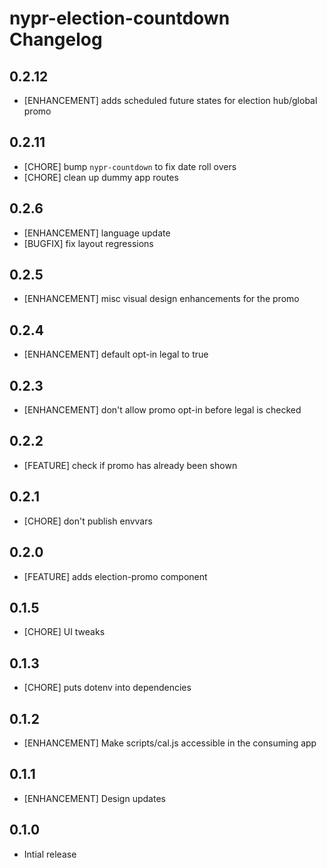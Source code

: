 # nypr-election-countdown Changelog

## 0.2.12
- [ENHANCEMENT] adds scheduled future states for election hub/global promo

## 0.2.11
- [CHORE] bump `nypr-countdown` to fix date roll overs
- [CHORE] clean up dummy app routes

## 0.2.6
- [ENHANCEMENT] language update
- [BUGFIX] fix layout regressions

## 0.2.5
- [ENHANCEMENT] misc visual design enhancements for the promo

## 0.2.4
- [ENHANCEMENT] default opt-in legal to true

## 0.2.3
- [ENHANCEMENT] don't allow promo opt-in before legal is checked

## 0.2.2
- [FEATURE] check if promo has already been shown

## 0.2.1
- [CHORE] don't publish envvars

## 0.2.0
- [FEATURE] adds election-promo component

## 0.1.5
- [CHORE] UI tweaks

## 0.1.3
- [CHORE] puts dotenv into dependencies

## 0.1.2
- [ENHANCEMENT] Make scripts/cal.js accessible in the consuming app

## 0.1.1
- [ENHANCEMENT] Design updates

## 0.1.0
- Intial release
